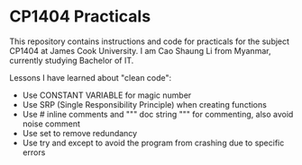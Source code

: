 # CP1404 Practicals
This repository contains instructions and code for practicals for the subject CP1404 at James Cook University.
I am Cao Shaung Li from Myanmar, currently studying Bachelor of IT.


Lessons I have learned about "clean code":
- Use CONSTANT VARIABLE for magic number 
- Use SRP (Single Responsibility Principle) when creating functions
- Use # inline comments and  """ doc string """ for commenting, also avoid noise comment
- Use set to remove redundancy
- Use try and except to avoid the program from crashing due to specific errors
